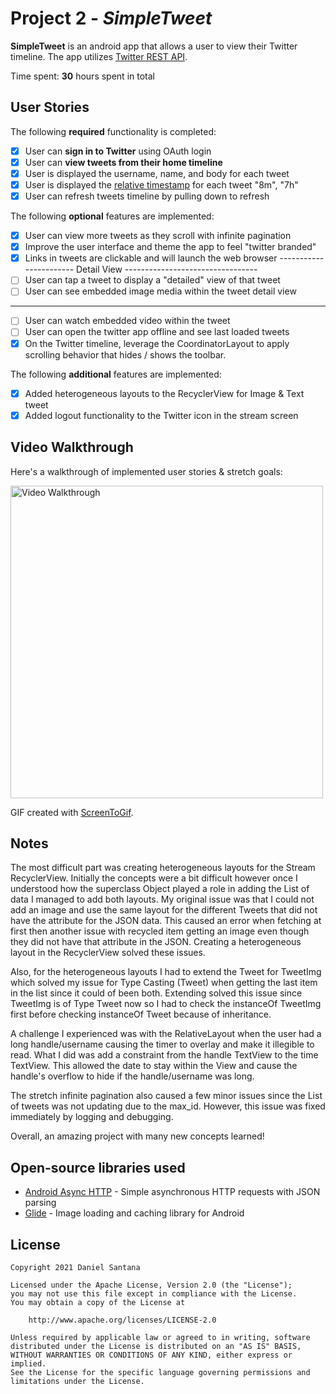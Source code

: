 # Project 2 - *SimpleTweet*

**SimpleTweet** is an android app that allows a user to view their Twitter timeline. The app utilizes [Twitter REST API](https://dev.twitter.com/rest/public).

Time spent: **30** hours spent in total

## User Stories

The following **required** functionality is completed:

- [x] User can **sign in to Twitter** using OAuth login
- [x]	User can **view tweets from their home timeline**
  - [x] User is displayed the username, name, and body for each tweet
  - [x] User is displayed the [relative timestamp](https://gist.github.com/nesquena/f786232f5ef72f6e10a7) for each tweet "8m", "7h"
- [x] User can refresh tweets timeline by pulling down to refresh

The following **optional** features are implemented:

- [x] User can view more tweets as they scroll with infinite pagination
- [x] Improve the user interface and theme the app to feel "twitter branded"
- [x] Links in tweets are clickable and will launch the web browser
----------------------- Detail View ---------------------------------
- [ ] User can tap a tweet to display a "detailed" view of that tweet
- [ ] User can see embedded image media within the tweet detail view
---------------------------------------------------------------------
- [ ] User can watch embedded video within the tweet
- [ ] User can open the twitter app offline and see last loaded tweets
- [x] On the Twitter timeline, leverage the CoordinatorLayout to apply scrolling behavior that hides / shows the toolbar.

The following **additional** features are implemented:

- [x] Added heterogeneous layouts to the RecyclerView for Image & Text tweet
- [x] Added logout functionality to the Twitter icon in the stream screen

## Video Walkthrough

Here's a walkthrough of implemented user stories & stretch goals:

<img src='portrait_simpletweet.gif' title='Video Walkthrough' width="500" height="500" alt='Video Walkthrough' />

GIF created with [ScreenToGif](https://www.screentogif.com/).

## Notes

The most difficult part was creating heterogeneous layouts for the Stream RecyclerView. Initially
the concepts were a bit difficult however once I understood how the superclass Object played a role in 
adding the List of data I managed to add both layouts. My original issue was that I could not add an image and use the 
same layout for the different Tweets that did not have the attribute for the JSON data. This caused
an error when fetching at first then another issue with recycled item getting an image even though
they did not have that attribute in the JSON. Creating a heterogeneous layout in the RecyclerView
solved these issues.

Also, for the heterogeneous layouts I had to extend the Tweet for TweetImg which solved my issue
for Type Casting (Tweet) when getting the last item in the list since it could of been both. Extending
solved this issue since TweetImg is of Type Tweet now so I had to check the instanceOf TweetImg
first before checking instanceOf Tweet because of inheritance.

A challenge I experienced was with the RelativeLayout when the user had a long handle/username
causing the timer to overlay and make it illegible to read. What I did was add a constraint
from the handle TextView to the time TextView. This allowed the date to stay within the View
and cause the handle's overflow to hide if the handle/username was long.

The stretch infinite pagination also caused a few minor issues since the List of tweets was
not updating due to the max_id. However, this issue was fixed immediately by logging and debugging.

Overall, an amazing project with many new concepts learned!

## Open-source libraries used

- [Android Async HTTP](https://github.com/codepath/CPAsyncHttpClient) - Simple asynchronous HTTP requests with JSON parsing
- [Glide](https://github.com/bumptech/glide) - Image loading and caching library for Android

## License

    Copyright 2021 Daniel Santana

    Licensed under the Apache License, Version 2.0 (the "License");
    you may not use this file except in compliance with the License.
    You may obtain a copy of the License at

        http://www.apache.org/licenses/LICENSE-2.0

    Unless required by applicable law or agreed to in writing, software
    distributed under the License is distributed on an "AS IS" BASIS,
    WITHOUT WARRANTIES OR CONDITIONS OF ANY KIND, either express or implied.
    See the License for the specific language governing permissions and
    limitations under the License.